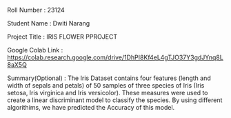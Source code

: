 Roll Number       :   23124

Student Name      :   Dwiti Narang

Project Title     :   IRIS FLOWER PPROJECT

Google Colab Link :   https://colab.research.google.com/drive/1DhPI8Kf4eL4gTJO37Y3gdJYnq8L8aX5Q

Summary(Optional) :   The Iris Dataset contains four features (length and width of sepals and petals) of 50 samples of three species
                      of Iris (Iris setosa, Iris virginica and 
                      Iris versicolor). These measures were used to create a linear discriminant model to classify the species.
                      By using different algorithims, we have predicted the Accuracy of this model.
